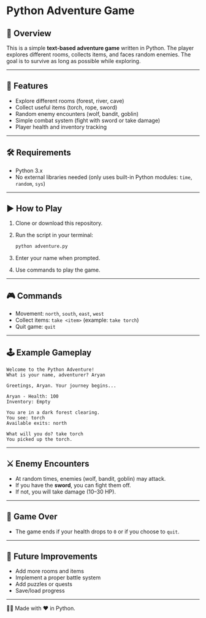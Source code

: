 # Python Adventure Game

## 📖 Overview

This is a simple **text-based adventure game** written in Python. The player explores different rooms, collects items, and faces random enemies. The goal is to survive as long as possible while exploring.

---

## 🚀 Features

* Explore different rooms (forest, river, cave)
* Collect useful items (torch, rope, sword)
* Random enemy encounters (wolf, bandit, goblin)
* Simple combat system (fight with sword or take damage)
* Player health and inventory tracking

---

## 🛠️ Requirements

* Python 3.x
* No external libraries needed (only uses built-in Python modules: `time`, `random`, `sys`)

---

## ▶️ How to Play

1. Clone or download this repository.
2. Run the script in your terminal:

   ```bash
   python adventure.py
   ```
3. Enter your name when prompted.
4. Use commands to play the game.

---

## 🎮 Commands

* Movement: `north`, `south`, `east`, `west`
* Collect items: `take <item>` (example: `take torch`)
* Quit game: `quit`

---

## 🕹️ Example Gameplay

```text
Welcome to the Python Adventure!
What is your name, adventurer? Aryan

Greetings, Aryan. Your journey begins...

Aryan - Health: 100
Inventory: Empty

You are in a dark forest clearing.
You see: torch
Available exits: north

What will you do? take torch
You picked up the torch.
```

---

## ⚔️ Enemy Encounters

* At random times, enemies (wolf, bandit, goblin) may attack.
* If you have the **sword**, you can fight them off.
* If not, you will take damage (10–30 HP).

---

## 🏁 Game Over

* The game ends if your health drops to `0` or if you choose to `quit`.

---

## 📌 Future Improvements

* Add more rooms and items
* Implement a proper battle system
* Add puzzles or quests
* Save/load progress

---

👨‍💻 Made with ❤️ in Python.
